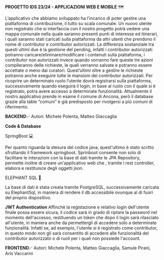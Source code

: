 **PROGETTO IDS 23/24 - APPLICAZIONI WEB E MOBILE** :world_map:



L’applicativo che abbiamo sviluppato ha l’incarico di poter gestire una piattaforma di contribuzione, il tutto su scala comunale.
Un nuovo utente non registrato che si interfaccia con il nostro progetto potrà vedere una mappa comunale nella quale saranno presenti punti di interesse ed itinerari, i quali saranno stati caricati sulla piattaforma da altri utenti che prendono il nome di contributor e contributor autorizzati.
La differenza sostanziale tra questi ultimi due è la gestione del pending, infatti i contributor autorizzati potranno caricare/eliminare/modificare i contenuti sulla piattaforma, i contributor non autorizzati invece quando vorranno fare queste tre azioni compileranno delle richieste, le quali verranno salvate e potranno essere accettate o meno dai curatori. Quest’ultimi oltre a gestire le richieste potranno anche eseguire tutte le mansioni dei contributor autorizzati.
Per ricoprire un determinato ruolo l’utente dovrà registrarsi sulla piattaforma, successivamente quando eseguirà il login, in base al ruolo con il quale si è registrato, potra avere accesso a determinate funzionalità.
Attualmente il nostro applicativo prende in esame il comune di Ancona, però il database grazie alla table “comuni” è già predisposto per rivolgersi a più comuni di riferimento.


__BACKEND__:white_check_mark: Autori: Michele Polenta, Matteo Giaccaglia


**Code & Database**

SpringBoot :computer:

Per quanto riguarda la stesura del codice java, quest'ultimo è stato scritto sfruttando il framework springboot.
Sprinboot consente non solo di facilitare le interazioni con la base di dati tramite le JPA Repository, permette inoltre di creare un'applicativo web che , tramite i rest controller, elabora e restituisce degli oggetti json.

ELEPHANT SQL :elephant:

La base di dati è stata creata tramite PostgreSQL, successivamente caricata su ElephantSql, in maniera di rendere il db accessibile ovunque al di fuori del proprio dispositivo.

**JWT Authentication**
Affinchè la registazione e relativo login dell'utente finale possa essere sicura, il codice sarà in grado di riptare la password nel momento dell'accesso, restituendo un token 
che dopo il login sarà rilasciato all'utente, in maniera anche da permettergli di accedere solo a determinate funzionalità.
Infatti se, ad esempio, l'utente si è registrato come contributor, in questo modo non gli sarà consentito di accedere alle funzionalità del contributor autorizzato o di ruoli 
per i quali non possiede l'account.



__FRONTEND__:white_check_mark: Autori: Michele Polenta, Matteo Giaccaglia, Samule Pirani, Aris Vaccarini

